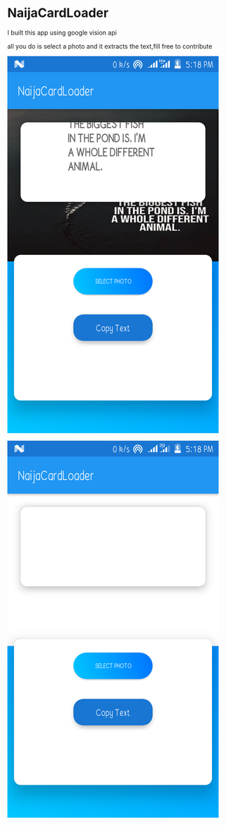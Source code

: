 # NaijaCardLoader

I built this app using google vision api

all you do is select a photo and it extracts the text,fill free to contribute

![alt text](https://github.com/Tristankluivert/NaijaCardLoader/blob/master/Screenshot_20181230-171828.png)

![alt text](https://github.com/Tristankluivert/NaijaCardLoader/blob/master/Screenshot_20181230-171839.png)

